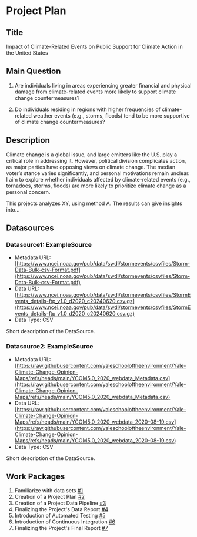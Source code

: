 # Project Plan

## Title
<!-- Give your project a short title. -->
Impact of Climate-Related Events on Public Support for Climate Action in the United States

## Main Question

<!-- Think about one main question you want to answer based on the data. -->
1. Are individuals living in areas experiencing greater financial and physical damage from climate-related events more likely to support climate change countermeasures?

2. Do individuals residing in regions with higher frequencies of climate-related weather events (e.g., storms, floods) tend to be more supportive of climate change countermeasures?

## Description

<!-- Describe your data science project in max. 200 words. Consider writing about why and how you attempt it. -->
Climate change is a global issue, and large emitters like the U.S. play a critical role in addressing it. However, political division complicates action, as major parties have opposing views on climate change. The median voter’s stance varies significantly, and personal motivations remain unclear. I aim to explore whether individuals affected by climate-related events (e.g., tornadoes, storms, floods) are more likely to prioritize climate change as a personal concern.

 This projects analyzes XY, using method A. The results can give insights into...

## Datasources

<!-- Describe each datasources you plan to use in a section. Use the prefic "DatasourceX" where X is the id of the datasource. -->

### Datasource1: ExampleSource
* Metadata URL: [https://www.ncei.noaa.gov/pub/data/swdi/stormevents/csvfiles/Storm-Data-Bulk-csv-Format.pdf](https://www.ncei.noaa.gov/pub/data/swdi/stormevents/csvfiles/Storm-Data-Bulk-csv-Format.pdf)
* Data URL: [https://www.ncei.noaa.gov/pub/data/swdi/stormevents/csvfiles/StormEvents_details-ftp_v1.0_d2020_c20240620.csv.gz](https://www.ncei.noaa.gov/pub/data/swdi/stormevents/csvfiles/StormEvents_details-ftp_v1.0_d2020_c20240620.csv.gz)
* Data Type: CSV

Short description of the DataSource.

### Datasource2: ExampleSource
* Metadata URL: [https://raw.githubusercontent.com/yaleschooloftheenvironment/Yale-Climate-Change-Opinion-Maps/refs/heads/main/YCOM5.0_2020_webdata_Metadata.csv](https://raw.githubusercontent.com/yaleschooloftheenvironment/Yale-Climate-Change-Opinion-Maps/refs/heads/main/YCOM5.0_2020_webdata_Metadata.csv)
* Data URL: [https://raw.githubusercontent.com/yaleschooloftheenvironment/Yale-Climate-Change-Opinion-Maps/refs/heads/main/YCOM5.0_2020_webdata_2020-08-19.csv](https://raw.githubusercontent.com/yaleschooloftheenvironment/Yale-Climate-Change-Opinion-Maps/refs/heads/main/YCOM5.0_2020_webdata_2020-08-19.csv)
* Data Type: CSV

Short description of the DataSource.

## Work Packages

<!-- List of work packages ordered sequentially, each pointing to an issue with more details. -->

1. Familiarize with data sets  [#1][i1]
2. Creation of a Project Plan  [#2][i2]
3. Creation of a Project Data Pipeline  [#3][i3]
4. Finalizing the Project's Data Report  [#4][i4]
5. Introduction of Automated Testing  [#5][i5]
6. Introduction of Continuous Integration  [#6][i6]
7. Finalizing the Project's Final Report  [#7][i7]

[i1]: https://github.com/fe27hity/made-template/issues/1
[i2]: https://github.com/fe27hity/made-template/issues/2
[i3]: https://github.com/fe27hity/made-template/issues/3
[i4]: https://github.com/fe27hity/made-template/issues/4
[i5]: https://github.com/fe27hity/made-template/issues/5
[i6]: https://github.com/fe27hity/made-template/issues/6
[i7]: https://github.com/fe27hity/made-template/issues/7
